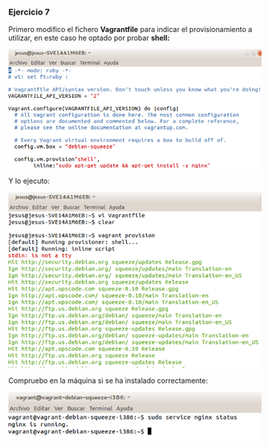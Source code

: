 ### Ejercicio 7

Primero modifico el fichero **Vagrantfile** para indicar el provisionamiento a utilizar, en este caso he optado por probar **shell:**

![imagen249](https://github.com/jmanday/Imagenes/blob/master/imagen249.png?raw=true)


Y lo ejecuto:

![imagen250](https://github.com/jmanday/Imagenes/blob/master/imagen250.png?raw=true)


Compruebo en la máquina si se ha instalado correctamente:

![imagen251](https://github.com/jmanday/Imagenes/blob/master/imagen251.png?raw=true)
